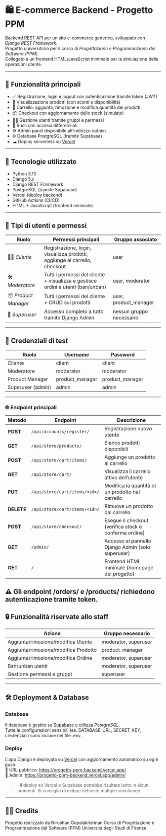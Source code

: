 # 🛍 E-commerce Backend - Progetto PPM

Backend REST API per un sito e-commerce generico, sviluppato con *Django REST Framework*.  
Progetto universitario per il corso di *Progettazione e Programmazione del Software (PPM)*.  
Collegato a un frontend HTML/JavaScript minimale per la simulazione delle operazioni utente.

---

## 🚀 Funzionalità principali

- ✅ Registrazione, login e logout con autenticazione tramite token (JWT)
- 🛒 Visualizzazione prodotti (con sconti e disponibilità)
- 🧺 Carrello: aggiunta, rimozione e modifica quantità dei prodotti
- 📦 Checkout con aggiornamento dello stock (simulato)
- 🧑‍💼 Gestione utenti tramite gruppi e permessi
- 🔐 Ruoli con accessi differenziati
- ⚙ Admin panel disponibile all’indirizzo /admin
- 🌐 Database PostgreSQL (tramite Supabase)
- ☁ Deploy serverless su [Vercel](https://vercel.com/)

---

## 🧩 Tecnologie utilizzate

- Python 3.13
- Django 5.x
- Django REST Framework
- PostgreSQL (tramite Supabase)
- Vercel (deploy backend)
- GitHub Actions (CI/CD)
- HTML + JavaScript (frontend minimale)

---

## 👥 Tipi di utenti e permessi

| Ruolo               | Permessi principali                                                                 | Gruppo associato           |
|---------------------|--------------------------------------------------------------------------------------|----------------------------|
| 🧑‍💻 *Cliente*        | Registrazione, login, visualizza prodotti, aggiunge al carrello, checkout         | user                     |
| 🛠 *Moderatore*     | Tutti i permessi del cliente + visualizza e gestisce ordini e utenti (ban/unban)  | user, moderator        |
| 📦 *Product Manager*| Tutti i permessi del cliente + CRUD sui prodotti                                   | user, product_manager  |
| 👑 *Superuser*      | Accesso completo a tutto tramite Django Admin                                      | nessun gruppo necessario |

---

## 🔐 Credenziali di test

| Ruolo             | Username        | Password          |
|------------------|------------------|--------------------|
| Cliente           | client         | client           |
| Moderatore        | moderator    | moderator      |
| Product Manager   | product_manager| product_manager  |
| Superuser (admin) | admin          | admin            |

---

### 🌐 Endpoint principali

| Metodo     | Endpoint                              | Descrizione                                                |
|------------|---------------------------------------|------------------------------------------------------------|
| **POST**   | `/api/accounts/register/`             | Registrazione nuovo utente                                 |
| **GET**    | `/api/store/products/`                | Elenco prodotti disponibili                                |
| **POST**   | `/api/store/cart/items/`              | Aggiunge un prodotto al carrello                           |
| **GET**    | `/api/store/cart/`                    | Visualizza il carrello attivo dell’utente                  |
| **PUT**    | `/api/store/cart/items/<id>/`         | Modifica la quantità di un prodotto nel carrello           |
| **DELETE** | `/api/store/cart/items/<id>/`         | Rimuove un prodotto dal carrello                           |
| **POST**   | `/api/store/checkout/`                | Esegue il checkout (verifica stock e conferma ordine)      |
| **GET**    | `/admin/`                             | Accesso al pannello Django Admin (solo superuser)          |
| **GET**    | `/`                                   | Frontend HTML minimale (homepage del progetto)             |

⚠ Gli endpoint /orders/ e /products/ richiedono autenticazione tramite token.
---

## 🔒 Funzionalità riservate allo staff

| Azione                                 | Gruppo necessario        |
|----------------------------------------|--------------------------|
| Aggiunta/rimozione/modifica Utente     | moderator, superuser |
| Aggiunta/rimozione/modifica Prodotto   | product_manager        |
| Aggiunta/rimozione/modifica Ordine     | moderator, superuser |
| Ban/unban utenti                       | moderator, superuser |
| Gestione permessi e gruppi             | superuser              |

---

## 🛠 Deployment & Database

### Database

Il database è gestito su [Supabase](https://supabase.com/) e utilizza *PostgreSQL*.  
Tutte le configurazioni sensibili (es. DATABASE_URL, SECRET_KEY, credenziali) sono incluse nel file .env.

### Deploy

L'app Django è deployata su [Vercel](https://vercel.com/) con aggiornamento automatico su ogni push.  
🔗 URL pubblico: https://progetto-ppm-backend.vercel.app/  
🔐 Admin: https://progetto-ppm-backend.vercel.app/admin/

> ℹ Il deploy su Vercel e Supabase potrebbe risultare lento in alcuni momenti. Si consiglia di evitare richieste multiple simultanee.

---

## 👨‍🎓 Credits

Progetto realizzato da Nirushan Gopalakrishnan
Corso di Progettazione e Programmazione del Software (PPM)
Università degli Studi di Firenze
